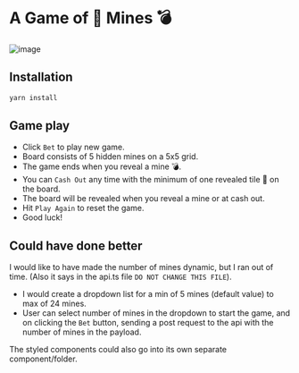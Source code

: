 # A Game of 💎 Mines 💣

![image](https://user-images.githubusercontent.com/10612526/224227564-78c1bf2c-69e1-4316-a379-8c3074df1a08.png)

## Installation

```bash
yarn install
```

## Game play

- Click `Bet` to play new game.
- Board consists of 5 hidden mines on a 5x5 grid.
- The game ends when you reveal a mine 💣.
- You can `Cash Out` any time with the minimum of one revealed tile 💎 on the board.
- The board will be revealed when you reveal a mine or at cash out.
- Hit `Play Again` to reset the game.
- Good luck!

## Could have done better

I would like to have made the number of mines dynamic, but I ran out of time. (Also it says in the api.ts file `DO NOT CHANGE THIS FILE`).

- I would create a dropdown list for a min of 5 mines (default value) to max of 24 mines.
- User can select number of mines in the dropdown to start the game, and on clicking the `Bet` button, sending a post request to the api with the number of mines in the payload.

The styled components could also go into its own separate component/folder.
